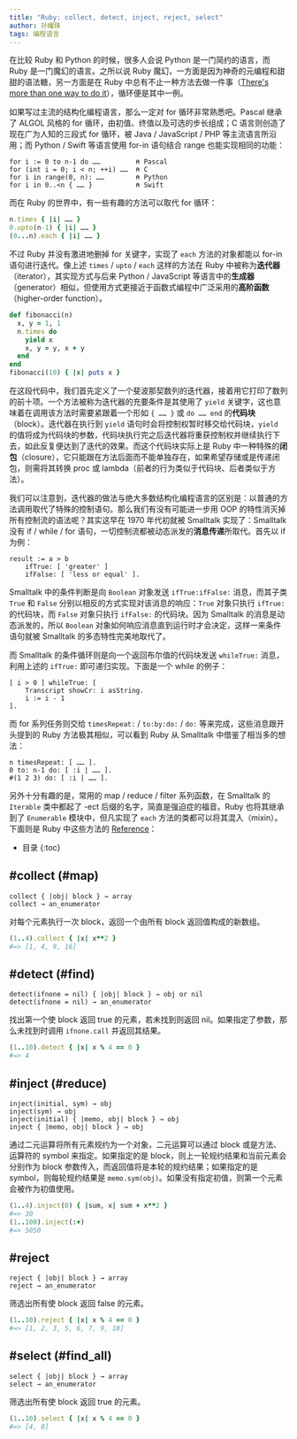 ```yaml
---
title: "Ruby: collect, detect, inject, reject, select"
author: 孙耀珠
tags: 编程语言
---
```


在比较 Ruby 和 Python 的时候，很多人会说 Python 是一门简约的语言，而 Ruby 是一门魔幻的语言。之所以说 Ruby 魔幻，一方面是因为神奇的元编程和甜甜的语法糖，另一方面是在 Ruby 中总有不止一种方法去做一件事（[There's more than one way to do it](https://en.wikipedia.org/wiki/There%27s_more_than_one_way_to_do_it)），循环便是其中一例。

如果写过主流的结构化编程语言，那么一定对 for 循环非常熟悉吧。Pascal 继承了 ALGOL 风格的 for 循环，由初值、终值以及可选的步长组成；C 语言则创造了现在广为人知的三段式 for 循环，被 Java / JavaScript / PHP 等主流语言所沿用；而 Python / Swift 等语言使用 for-in 语句结合 range 也能实现相同的功能：

```
for i := 0 to n-1 do ……         ⍝ Pascal
for (int i = 0; i < n; ++i) ……  ⍝ C
for i in range(0, n): ……        ⍝ Python
for i in 0..<n { …… }           ⍝ Swift
```

而在 Ruby 的世界中，有一些有趣的方法可以取代 for 循环：

``` ruby
n.times { |i| …… }
0.upto(n-1) { |i| …… }
(0...n).each { |i| …… }
```

不过 Ruby 并没有激进地删掉 for 关键字，实现了 `each` 方法的对象都能以 for-in 语句进行迭代。像上述 `times` / `upto` / `each` 这样的方法在 Ruby 中被称为**迭代器**（iterator），其实现方式与后来 Python / JavaScript 等语言中的**生成器**（generator）相似，但使用方式更接近于函数式编程中广泛采用的**高阶函数**（higher-order function）。

<!--more-->

``` ruby
def fibonacci(n)
  x, y = 1, 1
  n.times do
    yield x
    x, y = y, x + y
  end
end
fibonacci(10) { |x| puts x }
```

在这段代码中，我们首先定义了一个斐波那契数列的迭代器，接着用它打印了数列的前十项。一个方法被称为迭代器的充要条件是其使用了 `yield` 关键字，这也意味着在调用该方法时需要紧跟着一个形如 `{ …… }` 或 `do …… end` 的**代码块**（block）。迭代器在执行到 `yield` 语句时会将控制权暂时移交给代码块，`yield` 的值将成为代码块的参数，代码块执行完之后迭代器将重获控制权并继续执行下去，如此反复便达到了迭代的效果。而这个代码块实际上是 Ruby 中一种特殊的**闭包**（closure），它只能跟在方法后面而不能单独存在，如果希望存储或是传递闭包，则需将其转换 proc 或 lambda（前者的行为类似于代码块、后者类似于方法）。

我们可以注意到，迭代器的做法与绝大多数结构化编程语言的区别是：以普通的方法调用取代了特殊的控制语句。那么我们有没有可能进一步用 OOP 的特性消灭掉所有控制流的语法呢？其实这早在 1970 年代初就被 Smalltalk 实现了：Smalltalk 没有 if / while / for 语句，一切控制流都被动态派发的**消息传递**所取代。首先以 if 为例：

``` smalltalk
result := a > b
    ifTrue: [ 'greater' ]
    ifFalse: [ 'less or equal' ].
```

Smalltalk 中的条件判断是向 `Boolean` 对象发送 `ifTrue:ifFalse:` 消息，而其子类 `True` 和 `False` 分别以相反的方式实现对该消息的响应：`True` 对象只执行 `ifTrue:` 的代码块，而 `False` 对象只执行 `ifFalse:` 的代码块。因为 Smalltalk 的消息是动态派发的，所以 `Boolean` 对象如何响应消息直到运行时才会决定，这样一来条件语句就被 Smalltalk 的多态特性完美地取代了。

而 Smalltalk 的条件循环则是向一个返回布尔值的代码块发送 `whileTrue:` 消息，利用上述的 `ifTrue:` 即可递归实现。下面是一个 while 的例子：

``` smalltalk
[ i > 0 ] whileTrue: [
    Transcript showCr: i asString.
    i := i - 1
].
```

而 for 系列任务则交给 `timesRepeat:` / `to:by:do:` / `do:` 等来完成，这些消息跟开头提到的 Ruby 方法极其相似，可以看到 Ruby 从 Smalltalk 中借鉴了相当多的想法：

``` smalltalk
n timesRepeat: [ …… ].
0 to: n-1 do: [ :i | …… ].
#(1 2 3) do: [ :i | …… ].
```

另外十分有趣的是，常用的 map / reduce / filter 系列函数，在 Smalltalk 的 `Iterable` 类中都起了 -ect 后缀的名字，简直是强迫症的福音。Ruby 也将其继承到了 `Enumerable` 模块中，但凡实现了 `each` 方法的类都可以将其混入（mixin）。下面则是 Ruby 中这些方法的 [Reference](http://ruby-doc.org/core/Enumerable.html)：

* 目录
{:toc}

## #collect (#map)

``` 
collect { |obj| block } → array
collect → an_enumerator
```

对每个元素执行一次 block，返回一个由所有 block 返回值构成的新数组。

``` ruby
(1..4).collect { |x| x**2 }
#=> [1, 4, 9, 16]
```

## #detect (#find)

``` 
detect(ifnone = nil) { |obj| block } → obj or nil
detect(ifnone = nil) → an_enumerator
```

找出第一个使 block 返回 true 的元素，若未找到则返回 nil。如果指定了参数，那么未找到时调用 `ifnone.call` 并返回其结果。

``` ruby
(1..10).detect { |x| x % 4 == 0 }
#=> 4
```

## #inject (#reduce)

``` 
inject(initial, sym) → obj
inject(sym) → obj
inject(initial) { |memo, obj| block } → obj
inject { |memo, obj| block } → obj
```

通过二元运算将所有元素规约为一个对象，二元运算可以通过 block 或是方法、运算符的 symbol 来指定。如果指定的是 block，则上一轮规约结果和当前元素会分别作为 block 参数传入，而返回值将是本轮的规约结果；如果指定的是 symbol，则每轮规约结果是 `memo.sym(obj)`。如果没有指定初值，则第一个元素会被作为初值使用。

``` ruby
(1..4).inject(0) { |sum, x| sum + x**2 }
#=> 30
(1..100).inject(:+)
#=> 5050
```

## #reject

``` 
reject { |obj| block } → array
reject → an_enumerator
```

筛选出所有使 block 返回 false 的元素。

``` ruby
(1..10).reject { |x| x % 4 == 0 }
#=> [1, 2, 3, 5, 6, 7, 9, 10]
```

## #select (#find_all)

``` 
select { |obj| block } → array
select → an_enumerator
```

筛选出所有使 block 返回 true 的元素。

``` ruby
(1..10).select { |x| x % 4 == 0 }
#=> [4, 8]
```
